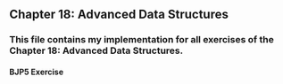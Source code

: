 ## Chapter 18: Advanced Data Structures

### This file contains my implementation for all exercises of the Chapter 18: Advanced Data Structures.

#### BJP5 Exercise 
```
```

